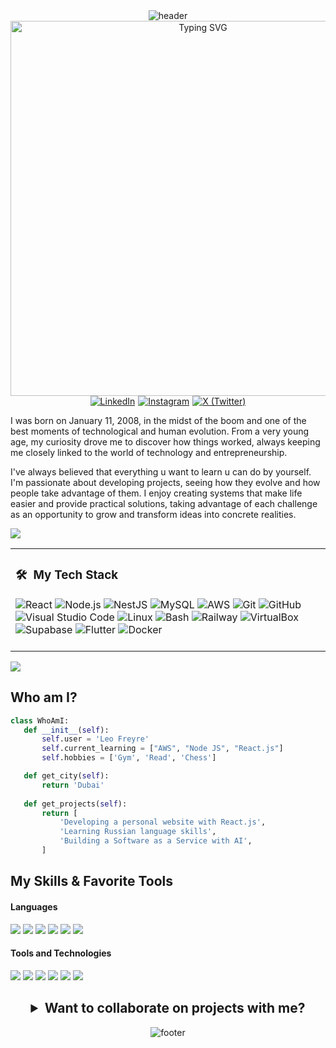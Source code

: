 <!-- HEADER -->
<div align="center" width="100%">
  <img src="https://capsule-render.vercel.app/api?color=0:1408d0,50:0860d0,100:08c4d0&height=250&section=header&fontSize=30&type=waving&fontColor=fefefe&&animation=fadeIn"
  alt="header"/>
</div>

<div align="center">
  <img
    src="https://readme-typing-svg.herokuapp.com?font=Fira+Code&size=30&duration=3000&pause=1000&color=FFFFFF&width=500&lines=Hi%2C+I'm+Leo+Freyre+👋+💻"
    alt="Typing SVG"
    style="width: 600px; height: auto;"
  />
</div>

<div style="display: flex; gap: 5px; align-items: center; justify-content: center; flex-wrap: wrap;">
  <a href="https://www.linkedin.com/in/leo-freyre?utm_source=share&utm_campaign=share_via&utm_content=profile&utm_medium=ios_app" target="_blank">
    <img src="https://img.shields.io/badge/-LinkedIn-0077B5?style=flat-square&logo=LinkedIn&logoColor=white" alt="LinkedIn">
  </a>
  <a href="https://www.instagram.com/leofreyre_?igsh=MXBhMjB4Z2hvcjZncw%3D%3D&utm_source=qr" target="_blank">
    <img src="https://img.shields.io/badge/-Instagram-E4405F?style=flat-square&logo=instagram&logoColor=white" alt="Instagram">
  </a>
  <a href="https://x.com/leooofl_?s=21" target="_blank">
    <img src="https://img.shields.io/badge/-Twitter-1DA1F2?style=flat-square&logo=x&logoColor=white" alt="X (Twitter)">
  </a>
</div>


I was born on January 11, 2008, in the midst of the boom and one of the best moments of technological and human evolution. From a very young age, my curiosity drove me to discover how things worked, always keeping me closely linked to the world of technology and entrepreneurship.

I've always believed that everything u want to learn u can do by yourself. I'm passionate about developing projects, seeing how they evolve and how people take advantage of them. I enjoy creating systems that make life easier and provide practical solutions, taking advantage of each challenge as an opportunity to grow and transform ideas into concrete realities.

<a href="https://www.youtube.com/watch?v=dQw4w9WgXcQ"><img src="https://user-images.githubusercontent.com/73097560/115834477-dbab4500-a447-11eb-908a-139a6edaec5c.gif"></a>

<div align="center">
  <table cellspacing="0" cellpadding="0" style="width: 100%;">
    <tr>
      <td valign="top" width="50%" align="left">
        <h3>🛠 &nbsp;My Tech Stack</h3>
        <p style="margin: 0;">
          <img src="https://img.shields.io/badge/-React-05122A?style=flat&logo=react&logoColor=61DAFB" alt="React">
          <img src="https://img.shields.io/badge/-Node.js-05122A?style=flat&logo=node.js" alt="Node.js">
          <img src="https://img.shields.io/badge/-NestJS-05122A?style=flat&logo=nestjs&logoColor=E0234E" alt="NestJS">
          <img src="https://img.shields.io/badge/-MySQL-05122A?style=flat&logo=mysql&logoColor=4479A1" alt="MySQL">
          <img src="https://img.shields.io/badge/-AWS-05122A?style=flat&logo=amazon-aws&logoColor=FF9900" alt="AWS">
          <img src="https://img.shields.io/badge/-Git-05122A?style=flat&logo=git" alt="Git">
          <img src="https://img.shields.io/badge/-GitHub-05122A?style=flat&logo=github" alt="GitHub">
          <img src="https://img.shields.io/badge/-Visual%20Studio%20Code-05122A?style=flat&logo=visual-studio-code&logoColor=007ACC" alt="Visual Studio Code">
          <img src="https://img.shields.io/badge/-Linux-05122A?style=flat&logo=linux&logoColor=FCC624" alt="Linux">
          <img src="https://img.shields.io/badge/-Bash-05122A?style=flat&logo=gnu-bash&logoColor=white" alt="Bash">
          <img src="https://img.shields.io/badge/-Railway-05122A?style=flat&logo=railway&logoColor=white" alt="Railway">
          <img src="https://img.shields.io/badge/-VirtualBox-05122A?style=flat&logo=virtualbox&logoColor=183A61" alt="VirtualBox">
          <img src="https://img.shields.io/badge/-Supabase-05122A?style=flat&logo=supabase&logoColor=3ECF8E" alt="Supabase">
          <img src="https://img.shields.io/badge/-Flutter-05122A?style=flat&logo=flutter&logoColor=02569B" alt="Flutter">
          <img src="https://img.shields.io/badge/-Docker-05122A?style=flat&logo=docker&logoColor=2496ED" alt="Docker">
        </p>
        <br/>
      </td>
    </tr>
  </table>
</div>

<a href="https://www.youtube.com/watch?v=dQw4w9WgXcQ"><img src="https://user-images.githubusercontent.com/73097560/115834477-dbab4500-a447-11eb-908a-139a6edaec5c.gif"></a>


 ## Who am I?
 ```python
class WhoAmI:
    def __init__(self):
        self.user = 'Leo Freyre'
        self.current_learning = ["AWS", "Node JS", "React.js"]
        self.hobbies = ['Gym', 'Read', 'Chess']

    def get_city(self):
        return 'Dubai'
    
    def get_projects(self):
        return [
            'Developing a personal website with React.js',
            'Learning Russian language skills',
            'Building a Software as a Service with AI',
        ]
 ```
 
## My Skills & Favorite Tools

<h4> Languages </h4>
<span> 
  <img src="https://img.shields.io/badge/HTML5-E34F26?style=for-the-badge&logo=html5&logoColor=white">
  <img src="https://img.shields.io/badge/CSS3-1572B6?style=for-the-badge&logo=css3&logoColor=white">
  <img src="https://img.shields.io/badge/JavaScript-F7DF1E?style=for-the-badge&logo=javascript&logoColor=black">
  <img src="https://img.shields.io/badge/python-3670A0?style=for-the-badge&logo=python&logoColor=ffdd54">
  <img src="https://img.shields.io/badge/Dart-0175C2?style=for-the-badge&logo=dart&logoColor=white">
  <img src="https://img.shields.io/badge/bash-2E2E2E?style=for-the-badge&logo=gnu-bash&logoColor=white">
</span>

<h4> Tools and Technologies </h4>
<span>
  <img src="https://img.shields.io/badge/Notion-%23000000.svg?style=for-the-badge&logo=notion&logoColor=white">
  <img src="https://img.shields.io/badge/Ubuntu-E95420?style=for-the-badge&logo=ubuntu&logoColor=white">
  <img src="https://img.shields.io/badge/WordPress-21759B?style=for-the-badge&logo=wordpress&logoColor=white">
  <img src="https://img.shields.io/badge/Kali%20Linux-557C93?style=for-the-badge&logo=kali-linux&logoColor=white">
  <img src="https://img.shields.io/badge/Inkscape-000000?style=for-the-badge&logo=inkscape&logoColor=white">
  <img src="https://img.shields.io/badge/AnyDesk-FF3A30?style=for-the-badge&logo=anydesk&logoColor=white">
</span>

##

<h2 align="center">
  <details style="border: none;">
    <summary><strong>Want to collaborate on projects with me?</strong></summary>
    <!-- Enlace de correo con el badge -->
    <br/>
    <a href="mailto:leofreyrepersonal@gmail.com">
      <img src="https://img.shields.io/badge/gmail-%2300acee.svg?color=EA4335&style=for-the-badge&logo=gmail&logoColor=white" alt="E-mail"/>
    </a>
  </details>
</h2>

<!-- FOOTER -->
<div align="center" width="100">
  <img src="https://capsule-render.vercel.app/api?color=0:1408d0,50:0860d0,100:08c4d0&height=100&section=footer&fontSize=30&type=waving&fontColor=fefefe"
  alt="footer" />
</div>
